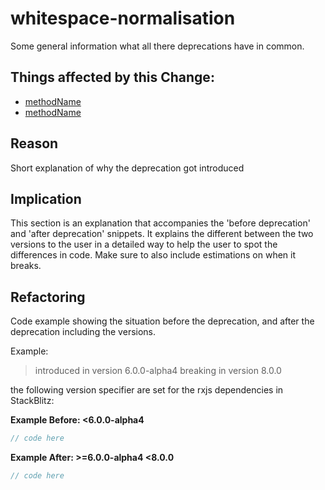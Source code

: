 <!-- ruid-groups

- master: 
  - https://github.com/timdeschryver/find-deprecations/tree/master/whitespace-normalisation/crawled.ts#L12
  - https://github.com/timdeschryver/find-deprecations/tree/master/whitespace-normalisation/crawled.ts#L18
  - https://github.com/timdeschryver/find-deprecations/tree/master/whitespace-normalisation/crawled.ts#L24

ruid-groups -->




# whitespace-normalisation

Some general information what all there deprecations have in common.

## Things affected by this Change:
- [methodName](url)
- [methodName](url)

## Reason
Short explanation of why the deprecation got introduced

## Implication
This section is an explanation that accompanies the 'before deprecation' and 'after deprecation' snippets.
It explains the different between the two versions to the user in a detailed way to help the user to spot the differences in code.
Make sure to also include estimations on when it breaks.

## Refactoring
Code example showing the situation before the deprecation, and after the deprecation including the versions.

Example:

> introduced in version 6.0.0-alpha4
> breaking in version 8.0.0

the following version specifier are set for the rxjs dependencies in StackBlitz:

**Example Before: <6.0.0-alpha4**
```ts
// code here
```

**Example After: >=6.0.0-alpha4 <8.0.0**
```ts
// code here
```
